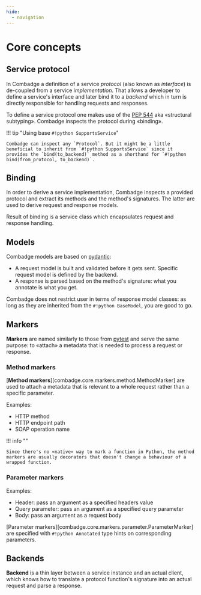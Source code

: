 ```yaml
---
hide:
  - navigation
---
```


# Core concepts

## Service protocol

In Combadge a definition of a service _protocol_ (also known as _interface_) is de-coupled from a service _implementation_. That allows a developer to define a service's interface and later bind it to a _backend_ which in turn is directly responsible for handling requests and responses.

To define a service protocol one makes use of the [PEP 544](https://peps.python.org/pep-0544/) aka «structural subtyping». Combadge inspects the protocol during «binding».

!!! tip "Using base `#!python SupportsService`"

    Combadge can inspect any `Protocol`. But it might be a little beneficial to inherit from `#!python SupportsService` since it provides the `bind(to_backend)` method as a shorthand for `#!python bind(from_protocol, to_backend)`.

## Binding

In order to derive a service implementation, Combadge inspects a provided protocol and extract its methods and the method's signatures. The latter are used to derive request and response models.

Result of binding is a service class which encapsulates request and response handling.

## Models

Combadge models are based on [pydantic](https://docs.pydantic.dev/):

- A request model is built and validated before it gets sent. Specific request model is defined by the backend.
- A response is parsed based on the method's signature: what you annotate is what you get.

Combadge does not restrict user in terms of response model classes: as long as they are inherited from the `#!python BaseModel`, you are good to go.

## Markers

**Markers** are named similarly to those from [pytest](https://docs.pytest.org/en/7.1.x/example/markers.html) and serve the same purpose: to «attach» a metadata that is needed to process a request or response.

### Method markers

[**Method markers**][combadge.core.markers.method.MethodMarker] are used to attach a metadata that is relevant to a whole request rather than a specific parameter.

Examples:

- HTTP method
- HTTP endpoint path
- SOAP operation name

!!! info ""

    Since there's no «native» way to mark a function in Python, the method markers are usually decorators that doesn't change a behaviour of a wrapped function.

### Parameter markers

Examples:

- Header: pass an argument as a specified headers value
- Query parameter: pass an argument as a specified query parameter
- Body: pass an argument as a request body

[Parameter markers][combadge.core.markers.parameter.ParameterMarker] are specified with `#!python Annotated` type hints on corresponding parameters.

## Backends

**Backend** is a thin layer between a service instance and an actual client, which knows how to translate a protocol function's signature into an actual request and parse a response.
